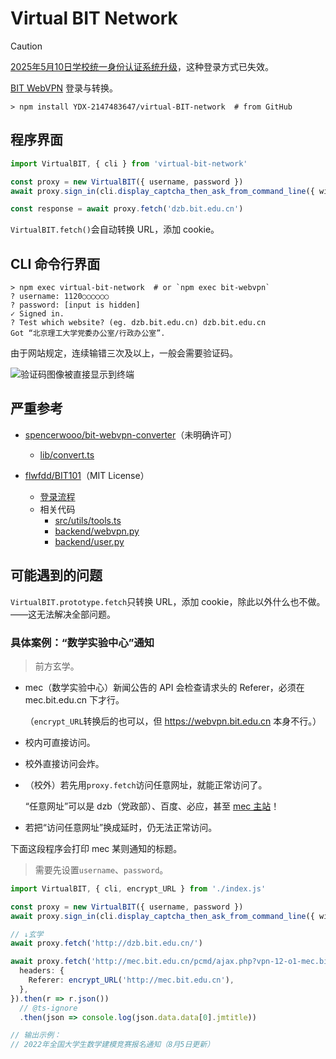 # Virtual BIT Network

> [!CAUTION]
> [2025年5月10日学校统一身份认证系统升级](https://itc.bit.edu.cn/tzgg/997be9f3c1fe4c26a33285f60d3003dc.htm)，这种登录方式已失效。

[BIT WebVPN](https://webvpn.bit.edu.cn) 登录与转换。

```shell
> npm install YDX-2147483647/virtual-BIT-network  # from GitHub
```

## 程序界面

```typescript
import VirtualBIT, { cli } from 'virtual-bit-network'

const proxy = new VirtualBIT({ username, password })
await proxy.sign_in(cli.display_captcha_then_ask_from_command_line({ width: '80%' }))

const response = await proxy.fetch('dzb.bit.edu.cn')
```

`VirtualBIT.fetch()`会自动转换 URL，添加 cookie。

## CLI 命令行界面

```shell
> npm exec virtual-bit-network  # or `npm exec bit-webvpn`
? username: 1120○○○○○○
? password: [input is hidden]
✓ Signed in.
? Test which website? (eg. dzb.bit.edu.cn) dzb.bit.edu.cn
Got “北京理工大学党委办公室/行政办公室”.
```

由于网站规定，连续输错三次及以上，一般会需要验证码。

![验证码图像被直接显示到终端](https://s2.loli.net/2022/08/03/zQxtpAW5jrwV918.jpg)

## 严重参考

- [spencerwooo/bit-webvpn-converter](https://github.com/spencerwooo/bit-webvpn-converter)（未明确许可）

  - [lib/convert.ts](https://github.com/spencerwooo/bit-webvpn-converter/blob/1c94647e9e6e9fe3ce3e6fd43ffde70e10127f48/lib/convert.ts)

- [flwfdd/BIT101](https://github.com/flwfdd/BIT101)（MIT License）
  - [登录流程](https://github.com/flwfdd/BIT101/blob/e196258e6048db798baeaeb8a03d098ae7ca4479/doc/README.md#%E5%AD%A6%E6%A0%A1%E7%BB%9F%E4%B8%80%E8%BA%AB%E4%BB%BD%E8%AE%A4%E8%AF%81%E7%99%BB%E5%BD%95%E6%B5%81%E7%A8%8B)
  - 相关代码
    - [src/utils/tools.ts](https://github.com/flwfdd/BIT101/blob/e196258e6048db798baeaeb8a03d098ae7ca4479/src/utils/tools.ts)
    - [backend/webvpn.py](https://github.com/flwfdd/BIT101/blob/e196258e6048db798baeaeb8a03d098ae7ca4479/backend/webvpn.py)
    - [backend/user.py](https://github.com/flwfdd/BIT101/blob/e196258e6048db798baeaeb8a03d098ae7ca4479/backend/user.py)

## 可能遇到的问题

`VirtualBIT.prototype.fetch`只转换 URL，添加 cookie，除此以外什么也不做。——这无法解决全部问题。

### 具体案例：“数学实验中心”通知

> 前方玄学。

- mec（数学实验中心）新闻公告的 API 会检查请求头的 Referer，必须在 mec.bit.edu.cn 下才行。

  （`encrypt_URL`转换后的也可以，但 https://webvpn.bit.edu.cn 本身不行。）

- 校内可直接访问。

- 校外直接访问会炸。

- （校外）若先用`proxy.fetch`访问任意网址，就能正常访问了。

  “任意网址”可以是 dzb（党政部）、百度、必应，甚至 [mec 主站](http://mec.bit.edu.cn)！

- 若把“访问任意网址”换成延时，仍无法正常访问。

下面这段程序会打印 mec 某则通知的标题。

> 需要先设置`username`、`password`。

```typescript
import VirtualBIT, { cli, encrypt_URL } from './index.js'

const proxy = new VirtualBIT({ username, password })
await proxy.sign_in(cli.display_captcha_then_ask_from_command_line({ width: '80%' }))

// ↓玄学
await proxy.fetch('http://dzb.bit.edu.cn/')

await proxy.fetch('http://mec.bit.edu.cn/pcmd/ajax.php?vpn-12-o1-mec.bit.edu.cn&act=getmanage_nologin&w=新闻公告', {
  headers: {
    Referer: encrypt_URL('http://mec.bit.edu.cn'),
  },
}).then(r => r.json())
  // @ts-ignore
  .then(json => console.log(json.data.data[0].jmtitle))

// 输出示例：
// 2022年全国大学生数学建模竞赛报名通知（8月5日更新）
```

